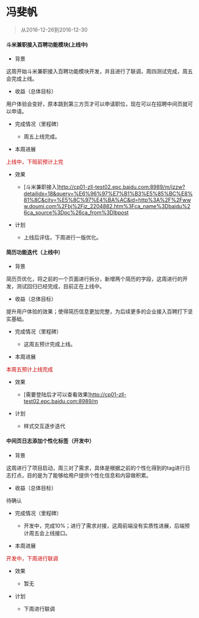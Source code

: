 # 冯斐帆

> 从2016-12-26到2016-12-30

#### 斗米兼职接入百聘功能模块(上线中)

- 背景

这周开始斗米兼职接入百聘功能模块开发，并且进行了联调，周四测试完成，周五会完成上线。

- 收益（总体目标）

用户体验会变好，原本跳到第三方页才可以申请职位，现在可以在招聘中间页就可以申请。

- 完成情况（里程碑）

	- 周五上线完成。

- 本周进展

<p style="color:#c00">上线中，下班前预计上完</p>

- 效果
	- [斗米兼职接入]http://cp01-zll-test02.epc.baidu.com:8989/m/jzzw?detailidx=18&query=%E6%96%97%E7%B1%B3%E5%85%BC%E8%81%8C&city=%E5%8C%97%E4%BA%AC&id=http%3A%2F%2Fwww.doumi.com%2Fbj%2Fjz_2204882.htm%3Fca_name%3Dbaidu%26ca_source%3Dpc%26ca_from%3Dlbpost

- 计划
	- 上线后评估，下周进行一版优化。
 

#### 简历功能迭代（上线中）

- 背景

简历页优化，将之前的一个页面进行拆分，新增两个简历的字段，这周进行的开发，测试回归已经完成，目前正在上线中。

- 收益（总体目标）

提升用户体验的效果；使得简历信息更加完整，为后续更多的企业接入百聘打下坚实基础。

- 完成情况（里程碑）

	- 这周五预计完成上线。

- 本周进展

<p style="color:#c00">本周五预计上线完成</p>

- 效果
	- [需要登陆后才可以查看效果]http://cp01-zll-test02.epc.baidu.com:8989/m

- 计划
	- 样式交互逐步迭代


#### 中间页日志添加个性化标签（开发中）

- 背景

这周进行了项目启动，周三对了需求，具体是根据之前的个性化得到的tag进行日志打点，目的是为了能够给用户提供个性化信息和内容做积累。

- 收益（总体目标）

待确认

- 完成情况（里程碑）

	- 开发中，完成10%；进行了需求对接，这周前端没有实质性进展，后端预计周五会上线接口。

- 本周进展

<p style="color:#c00">开发中，下周进行联调</p>

- 效果
	- 暂无

- 计划
	- 下周进行联调
